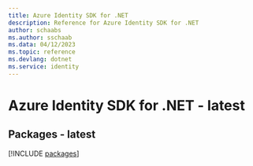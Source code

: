 ```yaml
---
title: Azure Identity SDK for .NET
description: Reference for Azure Identity SDK for .NET
author: schaabs
ms.author: sschaab
ms.data: 04/12/2023
ms.topic: reference
ms.devlang: dotnet
ms.service: identity
---
```

# Azure Identity SDK for .NET - latest
## Packages - latest
[!INCLUDE [packages](identity-index.md)]